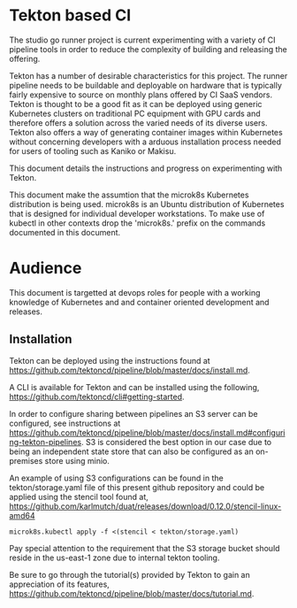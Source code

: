 # Tekton based CI

The studio go runner project is current experimenting with a variety of CI pipeline tools in order to reduce the complexity of building and releasing the offering.

Tekton has a number of desirable characteristics for this project.  The runner pipeline needs to be buildable and deployable on hardware that is typically fairly expensive to source on monthly plans offered by CI SaaS vendors.  Tekton is thought to be a good fit as it can be deployed using generic Kubernetes clusters on traditional PC equipment with GPU cards and therefore offers a solution across the varied needs of its diverse users.  Tekton also offers a way of generating container images within Kubernetes without concerning developers with a arduous installation process needed for users of tooling such as Kaniko or Makisu.

This document details the instructions and progress on experimenting with Tekton.

This document make the assumtion that the microk8s Kubernetes distribution is being used.  microk8s is an Ubuntu distribution of Kubernetes that is designed for individual developer workstations.  To make use of kubectl in other contexts drop the 'microk8s.' prefix on the commands documented in this document.

# Audience

This document is targetted at devops roles for people with a working knowledge of Kubernetes and and container oriented development and releases.

## Installation

Tekton can be deployed using the instructions found at https://github.com/tektoncd/pipeline/blob/master/docs/install.md.

A CLI is available for Tekton and can be installed using the following, https://github.com/tektoncd/cli#getting-started.

In order to configure sharing between pipelines an S3 server can be configured, see instructions at https://github.com/tektoncd/pipeline/blob/master/docs/install.md#configuring-tekton-pipelines.  S3 is considered the best option in our case due to being an independent state store that can also be configured as an on-premises store using minio.

An example of using S3 configurations can be found in the tekton/storage.yaml file of this present github repository and could be applied using the stencil tool found at, https://github.com/karlmutch/duat/releases/download/0.12.0/stencil-linux-amd64

```
microk8s.kubectl apply -f <(stencil < tekton/storage.yaml)
```

Pay special attention to the requirement that the S3 storage bucket should reside in the us-east-1 zone due to internal tekton tooling.

Be sure to go through the tutorial(s) provided by Tekton to gain an appreciation of its features, https://github.com/tektoncd/pipeline/blob/master/docs/tutorial.md.


